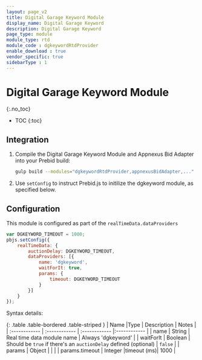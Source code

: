 ```yaml
---
layout: page_v2
title: Digital Garage Keyword Module
display_name: Digital Garage Keyword
description: Digital Garage Keyword
page_type: module
module_type: rtd
module_code : dgkeywordRtdProvider
enable_download : true
vendor_specific: true
sidebarType : 1
---
```


# Digital Garage Keyword Module
{:.no_toc}

* TOC
{:toc}

## Integration

1. Compile the Digital Garage Keyword Module and Appnexus Bid Adapter into your Prebid build:  

    ```bash
    gulp build --modules="dgkeywordRtdProvider,appnexusBidAdapter,..."  
    ```

2. Use `setConfig` to instruct Prebid.js to initilize the dgkeyword module, as specified below.

## Configuration

This module is configured as part of the `realTimeData.dataProviders`  

```javascript
var DGKEYWORD_TIMEOUT = 1000;
pbjs.setConfig({
    realTimeData: {
        auctionDelay: DGKEYWORD_TIMEOUT,
        dataProviders: [{
            name: 'dgkeyword',
            waitForIt: true,
            params: {
                timeout: DGKEYWORD_TIMEOUT
            }
        }]
    }
});
```

Syntax details:

{: .table .table-bordered .table-striped }
| Name  |Type | Description   | Notes  |
| :------------ | :------------ | :------------ |:------------ |
| name  | String | Real time data module name | Always 'dgkeyword' |
| waitForIt | Boolean | Should be `true` if there's an `auctionDelay` defined (optional) | `false` |
| params  | Object |   |   |
| params.timeout  | Integer |timeout (ms)| 1000 |
